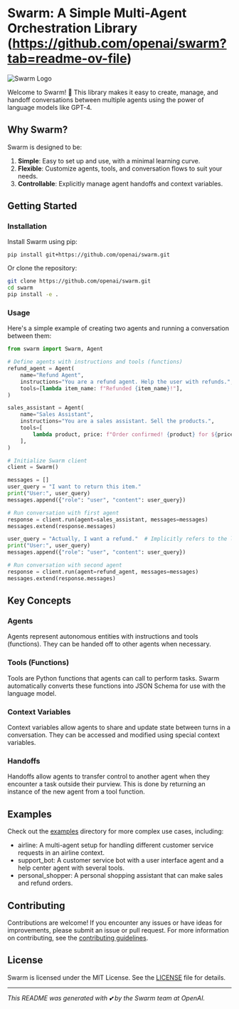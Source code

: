 # Swarm: A Simple Multi-Agent Orchestration Library (https://github.com/openai/swarm?tab=readme-ov-file)

![Swarm Logo](assets/logo.png)

Welcome to Swarm! 🐝 This library makes it easy to create, manage, and handoff conversations between multiple agents using the power of language models like GPT-4.

## Why Swarm?

Swarm is designed to be:

1. **Simple**: Easy to set up and use, with a minimal learning curve.
2. **Flexible**: Customize agents, tools, and conversation flows to suit your needs.
3. **Controllable**: Explicitly manage agent handoffs and context variables.

## Getting Started

### Installation

Install Swarm using pip:

```
pip install git+https://github.com/openai/swarm.git
```

Or clone the repository:

```bash
git clone https://github.com/openai/swarm.git
cd swarm
pip install -e .
```

### Usage

Here's a simple example of creating two agents and running a conversation between them:

```python
from swarm import Swarm, Agent

# Define agents with instructions and tools (functions)
refund_agent = Agent(
    name="Refund Agent",
    instructions="You are a refund agent. Help the user with refunds.",
    tools=[lambda item_name: f"Refunded {item_name}!"],
)

sales_assistant = Agent(
    name="Sales Assistant",
    instructions="You are a sales assistant. Sell the products.",
    tools=[
        lambda product, price: f"Order confirmed! {product} for ${price}."
    ],
)

# Initialize Swarm client
client = Swarm()

messages = []
user_query = "I want to return this item."
print("User:", user_query)
messages.append({"role": "user", "content": user_query})

# Run conversation with first agent
response = client.run(agent=sales_assistant, messages=messages)
messages.extend(response.messages)

user_query = "Actually, I want a refund."  # Implicitly refers to the last item
print("User:", user_query)
messages.append({"role": "user", "content": user_query})

# Run conversation with second agent
response = client.run(agent=refund_agent, messages=messages)
messages.extend(response.messages)
```

## Key Concepts

### Agents

Agents represent autonomous entities with instructions and tools (functions). They can be handed off to other agents when necessary.

### Tools (Functions)

Tools are Python functions that agents can call to perform tasks. Swarm automatically converts these functions into JSON Schema for use with the language model.

### Context Variables

Context variables allow agents to share and update state between turns in a conversation. They can be accessed and modified using special context variables.

### Handoffs

Handoffs allow agents to transfer control to another agent when they encounter a task outside their purview. This is done by returning an instance of the new agent from a tool function.

## Examples

Check out the [examples](examples/) directory for more complex use cases, including:

- airline: A multi-agent setup for handling different customer service requests in an airline context.
- support_bot: A customer service bot with a user interface agent and a help center agent with several tools.
- personal_shopper: A personal shopping assistant that can make sales and refund orders.

## Contributing

Contributions are welcome! If you encounter any issues or have ideas for improvements, please submit an issue or pull request. For more information on contributing, see the [contributing guidelines](CONTRIBUTING.md).

## License

Swarm is licensed under the MIT License. See the [LICENSE](LICENSE) file for details.

---

_This README was generated with 💕 by the Swarm team at OpenAI._

